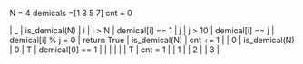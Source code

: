 N = 4
demicals =[1 3 5 7]
cnt = 0

| _ | is_demical(N) | i | i > N | demical[i] == 1 | j | j > 10 | demical[i] == j | demical[i] % j = 0 | return True | is_demical(N) | cnt += 1 | 
| 0 | is_demical(N) | 0 | T | demical[0] == 1 |  |  |  |  |  | T | cnt = 1 | 
| 1 | 
| 2 | 
| 3 | 
